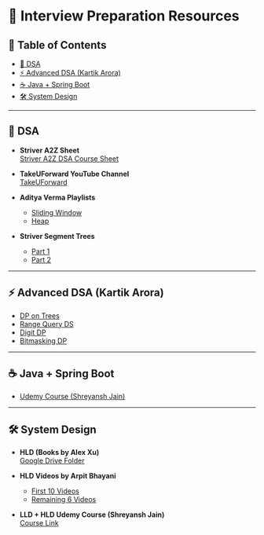 # 📘 Interview Preparation Resources

## 📑 Table of Contents
- [🧩 DSA](#-dsa)
- [⚡ Advanced DSA (Kartik Arora)](#-advanced-dsa-kartik-arora)
- [☕ Java + Spring Boot](#-java--spring-boot)
- [🛠 System Design](#-system-design)

---

## 🧩 DSA
- **Striver A2Z Sheet**  
  [Striver A2Z DSA Course Sheet](https://takeuforward.org/strivers-a2z-dsa-course/strivers-a2z-dsa-course-sheet-2/)

- **TakeUForward YouTube Channel**  
  [TakeUForward](https://www.youtube.com/@takeUforward)

- **Aditya Verma Playlists**  
  - [Sliding Window](https://www.youtube.com/playlist?list=PL_z_8CaSLPWeM8BDJmIYDaoQ5zuwyxnfj)  
  - [Heap](https://www.youtube.com/playlist?list=PL_z_8CaSLPWdtY9W22VjnPxG30CXNZpI9)

- **Striver Segment Trees**  
  - [Part 1](https://www.youtube.com/watch?v=NEG-SoyigGE&pp=ygUUU3RyaXZlciBTZWdtZW50IFRyZWU%3D)  
  - [Part 2](https://www.youtube.com/watch?v=rXnXRU8yMF0&pp=0gcJCcoJAYcqIYzv)

---

## ⚡ Advanced DSA (Kartik Arora)
- [DP on Trees](https://www.youtube.com/playlist?list=PLb3g_Z8nEv1j_BC-fmZWHFe6jmU_zv-8s)  
- [Range Query DS](https://www.youtube.com/playlist?list=PLb3g_Z8nEv1isaHPaXL1j-pSo60812JtY)  
- [Digit DP](https://www.youtube.com/playlist?list=PLb3g_Z8nEv1hB69JL9K7KfEyK8iQNj9nX)  
- [Bitmasking DP](https://www.youtube.com/playlist?list=PLb3g_Z8nEv1icFNrtZqByO1CrWVHLlO5g)

---

## ☕ Java + Spring Boot
- [Udemy Course (Shreyansh Jain)](https://tinyurl.com/javaandspringboot)

---

## 🛠 System Design
- **HLD (Books by Alex Xu)**  
  [Google Drive Folder](https://drive.google.com/drive/folders/1BljQhYZFVE0Dh09e9jKB1lNopQ-ET0ko?usp=sharing)

- **HLD Videos by Arpit Bhayani**  
  - [First 10 Videos](https://drive.google.com/drive/folders/1-JGnVjmBD30j6TIpdohWETbS9Hw-O1NA)  
  - [Remaining 6 Videos](https://drive.google.com/drive/folders/1A6DDbofqYKevsBcGsZdTiWNIkwDfOxXZ)

- **LLD + HLD Udemy Course (Shreyansh Jain)**  
  [Course Link](https://tinyurl.com/lldandhld)
